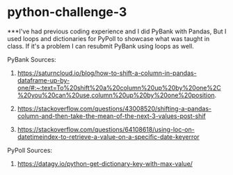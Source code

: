 
# python-challenge-3

***I've had previous coding experience and I did PyBank with Pandas, But I used loops and dictionaries for PyPoll to showcase what was taught in class. If it's a problem I can resubmit PyBank using loops as well.

PyBank Sources:

1. https://saturncloud.io/blog/how-to-shift-a-column-in-pandas-dataframe-up-by-one/#:~:text=To%20shift%20a%20column%20up%20by%20one%2C%20you%20can%20use,column%20up%20by%20one%20position.

2. https://stackoverflow.com/questions/43008520/shifting-a-pandas-column-and-then-take-the-mean-of-the-next-3-values-post-shif

3. https://stackoverflow.com/questions/64108618/using-loc-on-datetimeindex-to-retrieve-a-value-on-a-specific-date-keyerror


PyPoll Sources:

1. https://datagy.io/python-get-dictionary-key-with-max-value/
